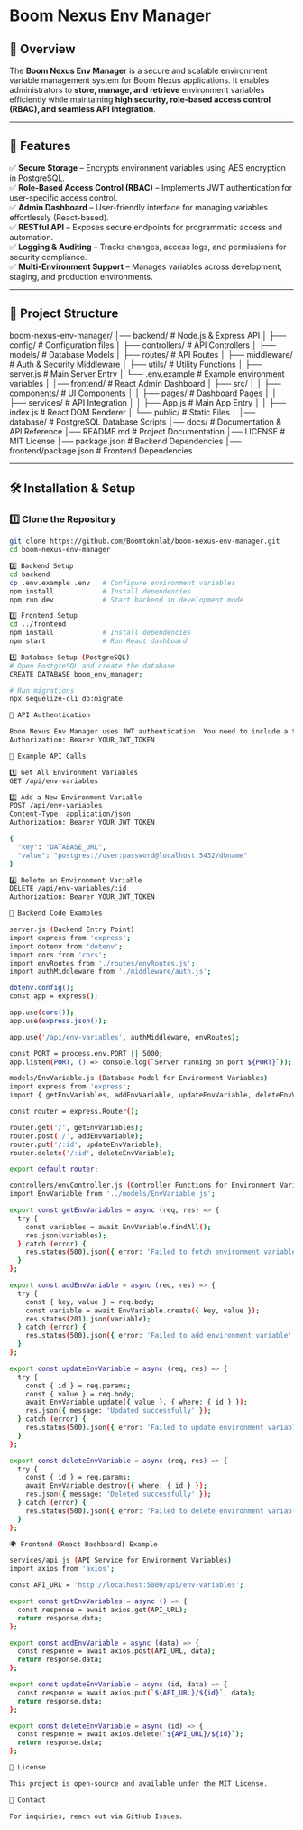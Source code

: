 # **Boom Nexus Env Manager**  

## **📌 Overview**  
The **Boom Nexus Env Manager** is a secure and scalable environment variable management system for Boom Nexus applications. It enables administrators to **store, manage, and retrieve** environment variables efficiently while maintaining **high security, role-based access control (RBAC), and seamless API integration**.  

---

## **🚀 Features**  

✅ **Secure Storage** – Encrypts environment variables using AES encryption in PostgreSQL.  
✅ **Role-Based Access Control (RBAC)** – Implements JWT authentication for user-specific access control.  
✅ **Admin Dashboard** – User-friendly interface for managing variables effortlessly (React-based).  
✅ **RESTful API** – Exposes secure endpoints for programmatic access and automation.  
✅ **Logging & Auditing** – Tracks changes, access logs, and permissions for security compliance.  
✅ **Multi-Environment Support** – Manages variables across development, staging, and production environments.  

---

## **📂 Project Structure**  
boom-nexus-env-manager/
│── backend/                # Node.js & Express API
│   ├── config/             # Configuration files
│   ├── controllers/        # API Controllers
│   ├── models/             # Database Models
│   ├── routes/             # API Routes
│   ├── middleware/         # Auth & Security Middleware
│   ├── utils/              # Utility Functions
│   ├── server.js           # Main Server Entry
│   └── .env.example        # Example environment variables
│
│── frontend/               # React Admin Dashboard
│   ├── src/
│   │   ├── components/     # UI Components
│   │   ├── pages/          # Dashboard Pages
│   │   ├── services/       # API Integration
│   │   ├── App.js          # Main App Entry
│   │   ├── index.js        # React DOM Renderer
│   └── public/             # Static Files
│
│── database/               # PostgreSQL Database Scripts
│── docs/                   # Documentation & API Reference
│── README.md               # Project Documentation
│── LICENSE                 # MIT License
│── package.json            # Backend Dependencies
│── frontend/package.json   # Frontend Dependencies

---

## **🛠️ Installation & Setup**  

### **1️⃣ Clone the Repository**  
```sh
git clone https://github.com/Boomtoknlab/boom-nexus-env-manager.git
cd boom-nexus-env-manager

2️⃣ Backend Setup
cd backend
cp .env.example .env   # Configure environment variables
npm install            # Install dependencies
npm run dev            # Start backend in development mode

3️⃣ Frontend Setup
cd ../frontend
npm install            # Install dependencies
npm start              # Run React dashboard

4️⃣ Database Setup (PostgreSQL)
# Open PostgreSQL and create the database
CREATE DATABASE boom_env_manager;

# Run migrations
npx sequelize-cli db:migrate

🔑 API Authentication

Boom Nexus Env Manager uses JWT authentication. You need to include a token in the request header:
Authorization: Bearer YOUR_JWT_TOKEN

🔹 Example API Calls

1️⃣ Get All Environment Variables
GET /api/env-variables

2️⃣ Add a New Environment Variable
POST /api/env-variables
Content-Type: application/json
Authorization: Bearer YOUR_JWT_TOKEN

{
  "key": "DATABASE_URL",
  "value": "postgres://user:password@localhost:5432/dbname"
}

4️⃣ Delete an Environment Variable
DELETE /api/env-variables/:id
Authorization: Bearer YOUR_JWT_TOKEN

🔧 Backend Code Examples

server.js (Backend Entry Point)
import express from 'express';
import dotenv from 'dotenv';
import cors from 'cors';
import envRoutes from './routes/envRoutes.js';
import authMiddleware from './middleware/auth.js';

dotenv.config();
const app = express();

app.use(cors());
app.use(express.json());

app.use('/api/env-variables', authMiddleware, envRoutes);

const PORT = process.env.PORT || 5000;
app.listen(PORT, () => console.log(`Server running on port ${PORT}`));

models/EnvVariable.js (Database Model for Environment Variables)
import express from 'express';
import { getEnvVariables, addEnvVariable, updateEnvVariable, deleteEnvVariable } from '../controllers/envController.js';

const router = express.Router();

router.get('/', getEnvVariables);
router.post('/', addEnvVariable);
router.put('/:id', updateEnvVariable);
router.delete('/:id', deleteEnvVariable);

export default router;

controllers/envController.js (Controller Functions for Environment Variables)
import EnvVariable from '../models/EnvVariable.js';

export const getEnvVariables = async (req, res) => {
  try {
    const variables = await EnvVariable.findAll();
    res.json(variables);
  } catch (error) {
    res.status(500).json({ error: 'Failed to fetch environment variables' });
  }
};

export const addEnvVariable = async (req, res) => {
  try {
    const { key, value } = req.body;
    const variable = await EnvVariable.create({ key, value });
    res.status(201).json(variable);
  } catch (error) {
    res.status(500).json({ error: 'Failed to add environment variable' });
  }
};

export const updateEnvVariable = async (req, res) => {
  try {
    const { id } = req.params;
    const { value } = req.body;
    await EnvVariable.update({ value }, { where: { id } });
    res.json({ message: 'Updated successfully' });
  } catch (error) {
    res.status(500).json({ error: 'Failed to update environment variable' });
  }
};

export const deleteEnvVariable = async (req, res) => {
  try {
    const { id } = req.params;
    await EnvVariable.destroy({ where: { id } });
    res.json({ message: 'Deleted successfully' });
  } catch (error) {
    res.status(500).json({ error: 'Failed to delete environment variable' });
  }
};

🌍 Frontend (React Dashboard) Example

services/api.js (API Service for Environment Variables)
import axios from 'axios';

const API_URL = 'http://localhost:5000/api/env-variables';

export const getEnvVariables = async () => {
  const response = await axios.get(API_URL);
  return response.data;
};

export const addEnvVariable = async (data) => {
  const response = await axios.post(API_URL, data);
  return response.data;
};

export const updateEnvVariable = async (id, data) => {
  const response = await axios.put(`${API_URL}/${id}`, data);
  return response.data;
};

export const deleteEnvVariable = async (id) => {
  const response = await axios.delete(`${API_URL}/${id}`);
  return response.data;
};

📜 License

This project is open-source and available under the MIT License.

📩 Contact

For inquiries, reach out via GitHub Issues.
